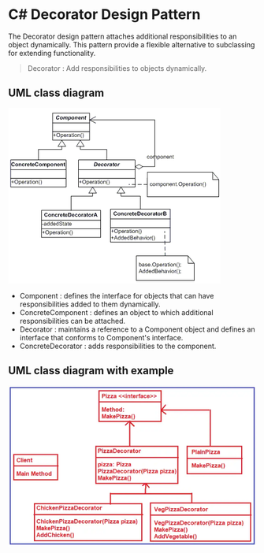 # C# Decorator Design Pattern
The Decorator design pattern attaches additional responsibilities to an object dynamically. This pattern provide a flexible alternative to subclassing for extending functionality. <br>
>Decorator : Add responsibilities to objects dynamically.<br>

## UML class diagram
![UML or Class Diagram ](Decorator_UML.webp)

* Component : 
defines the interface for objects that can have responsibilities added to them dynamically.  
* ConcreteComponent : 
defines an object to which additional responsibilities can be attached.  
* Decorator : 
maintains a reference to a Component object and defines an interface that conforms to Component's interface.  
* ConcreteDecorator : 
adds responsibilities to the component.  

## UML class diagram with example
![UML or Class Diagram with example](DecoratorExample_UML.webp)